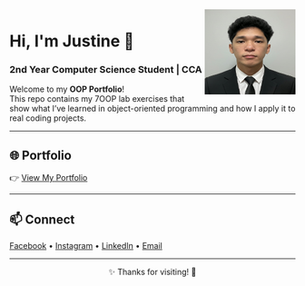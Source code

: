 <img align="right" src="https://github.com/tayting05/7OOP-Lab-Task/blob/main/assets/images/Justine-Profile.png?raw=true" width="160" height="150">

# Hi, I'm Justine 👋  
### 2nd Year Computer Science Student | CCA

Welcome to my **OOP Portfolio**!  
This repo contains my 7OOP lab exercises that show what I’ve learned in object-oriented programming and how I apply it to real coding projects.

---

## 🌐 Portfolio  
👉 [View My Portfolio](https://tayting05.github.io/7OOP-Lab-Task/)

---

## 📫 Connect  
[Facebook](https://facebook.com/tayting05) • [Instagram](https://instagram.com/tayting05/) • [LinkedIn](https://linkedin.com/in/justine-jay-tayting-406aa6332/) • [Email](mailto:jtayting24-1435@cca.edu.ph)

---

<p align="center">✨ Thanks for visiting! 🚀</p>
